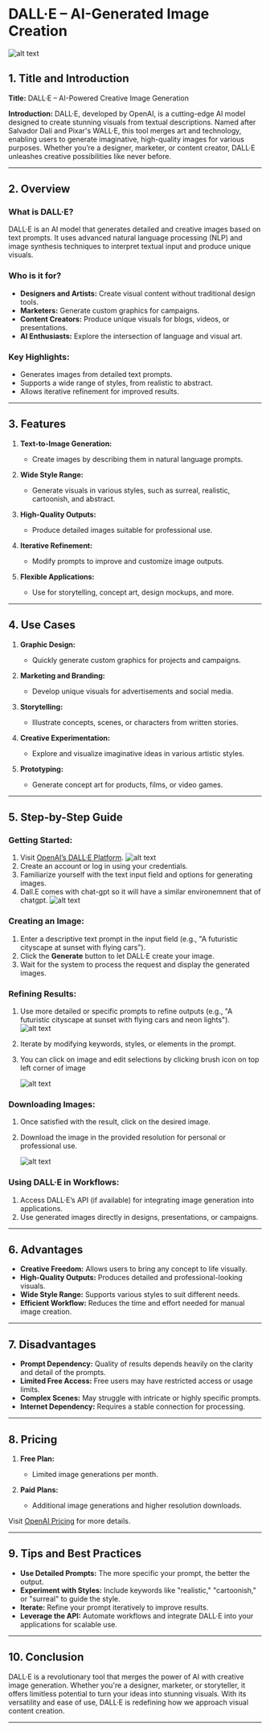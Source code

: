 # DALL·E – AI-Generated Image Creation

![alt text](dall.e-5.png)


## 1. Title and Introduction
**Title:** DALL·E – AI-Powered Creative Image Generation

**Introduction:**
DALL·E, developed by OpenAI, is a cutting-edge AI model designed to create stunning visuals from textual descriptions. Named after Salvador Dalí and Pixar's WALL·E, this tool merges art and technology, enabling users to generate imaginative, high-quality images for various purposes. Whether you’re a designer, marketer, or content creator, DALL·E unleashes creative possibilities like never before.

---

## 2. Overview

### **What is DALL·E?**
DALL·E is an AI model that generates detailed and creative images based on text prompts. It uses advanced natural language processing (NLP) and image synthesis techniques to interpret textual input and produce unique visuals.

### **Who is it for?**
- **Designers and Artists:** Create visual content without traditional design tools.  
- **Marketers:** Generate custom graphics for campaigns.  
- **Content Creators:** Produce unique visuals for blogs, videos, or presentations.  
- **AI Enthusiasts:** Explore the intersection of language and visual art.

### **Key Highlights:**
- Generates images from detailed text prompts.  
- Supports a wide range of styles, from realistic to abstract.  
- Allows iterative refinement for improved results.  

---

## 3. Features

1. **Text-to-Image Generation:**  
   - Create images by describing them in natural language prompts.

2. **Wide Style Range:**  
   - Generate visuals in various styles, such as surreal, realistic, cartoonish, and abstract.

3. **High-Quality Outputs:**  
   - Produce detailed images suitable for professional use.

4. **Iterative Refinement:**  
   - Modify prompts to improve and customize image outputs.

5. **Flexible Applications:**  
   - Use for storytelling, concept art, design mockups, and more.

---

## 4. Use Cases

1. **Graphic Design:**  
   - Quickly generate custom graphics for projects and campaigns.  

2. **Marketing and Branding:**  
   - Develop unique visuals for advertisements and social media.  

3. **Storytelling:**  
   - Illustrate concepts, scenes, or characters from written stories.  

4. **Creative Experimentation:**  
   - Explore and visualize imaginative ideas in various artistic styles.  

5. **Prototyping:**  
   - Generate concept art for products, films, or video games.

---

## 5. Step-by-Step Guide

### **Getting Started:**
1. Visit [OpenAI’s DALL·E Platform](https://openai.com/dall-e).
   ![alt text](dall.e.png)
2. Create an account or log in using your credentials.
3. Familiarize yourself with the text input field and options for generating images.
4. Dall.E comes with chat-gpt so it will have a similar environemnent that of chatgpt.
   ![alt text](dall.e-1.png)

### **Creating an Image:**
1. Enter a descriptive text prompt in the input field (e.g., "A futuristic cityscape at sunset with flying cars").
2. Click the **Generate** button to let DALL·E create your image.
3. Wait for the system to process the request and display the generated images.

### **Refining Results:**
1. Use more detailed or specific prompts to refine outputs (e.g., "A futuristic cityscape at sunset with flying cars and neon lights").
   ![alt text](dall.e-2.png)
2. Iterate by modifying keywords, styles, or elements in the prompt.
3. You can click on image and edit selections by clicking brush icon on top left corner of image
   
   ![alt text](dall.e-3.png)

### **Downloading Images:**
1. Once satisfied with the result, click on the desired image.
2. Download the image in the provided resolution for personal or professional use.
   
   ![alt text](dall.e-4.png)

### **Using DALL·E in Workflows:**
1. Access DALL·E’s API (if available) for integrating image generation into applications.
2. Use generated images directly in designs, presentations, or campaigns.

---

## 6. Advantages

- **Creative Freedom:** Allows users to bring any concept to life visually.  
- **High-Quality Outputs:** Produces detailed and professional-looking visuals.  
- **Wide Style Range:** Supports various styles to suit different needs.  
- **Efficient Workflow:** Reduces the time and effort needed for manual image creation.  

---

## 7. Disadvantages

- **Prompt Dependency:** Quality of results depends heavily on the clarity and detail of the prompts.  
- **Limited Free Access:** Free users may have restricted access or usage limits.  
- **Complex Scenes:** May struggle with intricate or highly specific prompts.  
- **Internet Dependency:** Requires a stable connection for processing.  

---

## 8. Pricing

1. **Free Plan:**  
   - Limited image generations per month.  

2. **Paid Plans:**  
   - Additional image generations and higher resolution downloads.  

Visit [OpenAI Pricing](https://openai.com/dall-e) for more details.

---

## 9. Tips and Best Practices

- **Use Detailed Prompts:** The more specific your prompt, the better the output.  
- **Experiment with Styles:** Include keywords like "realistic," "cartoonish," or "surreal" to guide the style.  
- **Iterate:** Refine your prompt iteratively to improve results.  
- **Leverage the API:** Automate workflows and integrate DALL·E into your applications for scalable use.  

---

## 10. Conclusion

DALL·E is a revolutionary tool that merges the power of AI with creative image generation. Whether you're a designer, marketer, or storyteller, it offers limitless potential to turn your ideas into stunning visuals. With its versatility and ease of use, DALL·E is redefining how we approach visual content creation.

---
